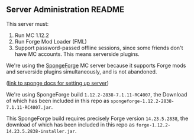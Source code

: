 ## Server Administration README

This server must:
1. Run MC 1.12.2
2. Run Forge Mod Loader (FML)
3. Support password-passed offline sessions, since some friends
   don't have MC accounts. This means serverside plugins.

We're using the [SpongeForge](spongepowered.org) MC server
because it supports Forge mods and serverside plugins simultaneously, 
and is not abandoned.

([link to sponge docs for setting up server](https://docs.spongepowered.org/stable/en/server/index.html))

We're using SpongeForge build `1.12.2-2838-7.1.11-RC4007`, the Download
of which has been included in this repo as `spongeforge-1.12.2-2838-7.1.11-RC4007.jar`.

This SpongeForge build requires precisely Forge version `14.23.5.2838`,
the download of which has been included in this repo as 
`forge-1.12.2-14.23.5.2838-installer.jar`.
